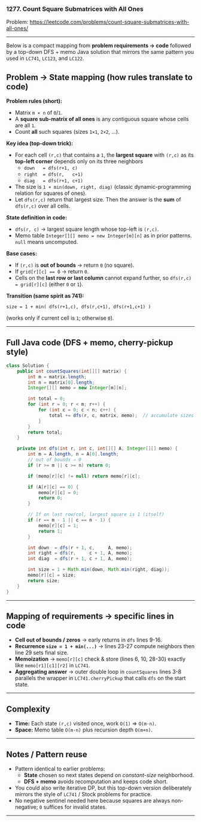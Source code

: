 ### 1277. Count Square Submatrices with All Ones
Problem: https://leetcode.com/problems/count-square-submatrices-with-all-ones/

---

Below is a compact mapping from **problem requirements → code** followed by a top-down DFS + memo Java solution that mirrors the same pattern you used in `LC741`, `LC123`, and `LC122`.

## Problem → State mapping (how rules translate to code)

**Problem rules (short):**
- Matrix `m × n` of `0`/`1`.
- A **square sub-matrix of all ones** is any contiguous square whose cells are all `1`.
- Count **all** such squares (sizes `1×1`, `2×2`, …).

**Key idea (top-down trick):**
- For each cell `(r,c)` that contains a `1`, the **largest square** with `(r,c)` as its **top-left corner** depends only on its three neighbors
  - `down   = dfs(r+1, c)`
  - `right  = dfs(r,   c+1)`
  - `diag   = dfs(r+1, c+1)`
- The size is `1 + min(down, right, diag)` (classic dynamic-programming relation for squares of ones).
- Let `dfs(r,c)` return that largest size.  Then the answer is the **sum** of `dfs(r,c)` over all cells.

**State definition in code:**
- `dfs(r, c)` → largest square length whose top-left is `(r,c)`.
- Memo table `Integer[][] memo = new Integer[m][n]` as in prior patterns.  `null` means uncomputed.

**Base cases:**
- If `(r,c)` is **out of bounds** → return `0` (no square).
- If `grid[r][c] == 0` → return `0`.
- Cells on the **last row or last column** cannot expand further, so `dfs(r,c) = grid[r][c]` (either `0` or `1`).

**Transition (same spirit as 741):**
```text
size = 1 + min( dfs(r+1,c), dfs(r,c+1), dfs(r+1,c+1) )
```
(works only if current cell is `1`; otherwise `0`).

---

## Full Java code (DFS + memo, cherry-pickup style)

```java
class Solution {
    public int countSquares(int[][] matrix) {
        int m = matrix.length;
        int n = matrix[0].length;
        Integer[][] memo = new Integer[m][n];

        int total = 0;
        for (int r = 0; r < m; r++) {
            for (int c = 0; c < n; c++) {
                total += dfs(r, c, matrix, memo);  // accumulate sizes
            }
        }
        return total;
    }

    private int dfs(int r, int c, int[][] A, Integer[][] memo) {
        int m = A.length, n = A[0].length;
        // out of bounds ⇒ 0
        if (r >= m || c >= n) return 0;

        if (memo[r][c] != null) return memo[r][c];

        if (A[r][c] == 0) {
            memo[r][c] = 0;
            return 0;
        }

        // If on last row/col, largest square is 1 (itself)
        if (r == m - 1 || c == n - 1) {
            memo[r][c] = 1;
            return 1;
        }

        int down  = dfs(r + 1, c,     A, memo);
        int right = dfs(r,     c + 1, A, memo);
        int diag  = dfs(r + 1, c + 1, A, memo);

        int size = 1 + Math.min(down, Math.min(right, diag));
        memo[r][c] = size;
        return size;
    }
}
```

---

## Mapping of requirements → specific lines in code

* **Cell out of bounds / zeros** → early returns in `dfs` lines 9-16.
* **Recurrence `size = 1 + min(...)`** → lines 23-27 compute neighbors then line 29 sets final size.
* **Memoization** → `memo[r][c]` check & store (lines 6, 10, 28-30) exactly like `memo[r1][c1][r2]` in `LC741`.
* **Aggregating answer** → outer double loop in `countSquares` lines 3-8 parallels the wrapper in `LC741.cherryPickup` that calls `dfs` on the start state.

---

## Complexity

* **Time:** Each state `(r,c)` visited once, work `O(1)` ⇒ `O(m·n)`.
* **Space:** Memo table `O(m·n)` plus recursion depth `O(m+n)`.

---

## Notes / Pattern reuse

- Pattern identical to earlier problems:
  * **State** chosen so next states depend on *constant-size* neighborhood.
  * **DFS + memo** avoids recomputation and keeps code short.
- You could also write iterative DP, but this top-down version deliberately mirrors the style of `LC741` / Stock problems for practice.
- No negative sentinel needed here because squares are always non-negative; `0` suffices for invalid states.

---
